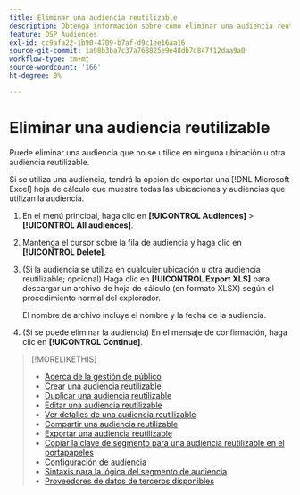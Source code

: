 ```yaml
---
title: Eliminar una audiencia reutilizable
description: Obtenga información sobre cómo eliminar una audiencia reutilizable.
feature: DSP Audiences
exl-id: cc9afa22-1b90-4709-b7af-d9c1ee16aa16
source-git-commit: 1a98b3ba7c37a768825e9e48db7d847f12daa9a0
workflow-type: tm+mt
source-wordcount: '166'
ht-degree: 0%

---
```


# Eliminar una audiencia reutilizable

Puede eliminar una audiencia que no se utilice en ninguna ubicación u otra audiencia reutilizable.

Si se utiliza una audiencia, tendrá la opción de exportar una [!DNL Microsoft Excel] hoja de cálculo que muestra todas las ubicaciones y audiencias que utilizan la audiencia.

1. En el menú principal, haga clic en **[!UICONTROL Audiences]** > **[!UICONTROL All audiences]**.

1. Mantenga el cursor sobre la fila de audiencia y haga clic en **[!UICONTROL Delete]**.

1. (Si la audiencia se utiliza en cualquier ubicación u otra audiencia reutilizable; opcional) Haga clic en **[!UICONTROL Export XLS]** para descargar un archivo de hoja de cálculo (en formato XLSX) según el procedimiento normal del explorador.

   El nombre de archivo incluye el nombre y la fecha de la audiencia.

1. (Si se puede eliminar la audiencia) En el mensaje de confirmación, haga clic en **[!UICONTROL Continue]**.

>[!MORELIKETHIS]
>
>* [Acerca de la gestión de público](audience-about.md)
>* [Crear una audiencia reutilizable](reusable-audience-create.md)
>* [Duplicar una audiencia reutilizable](reusable-audience-duplicate.md)
>* [Editar una audiencia reutilizable](reusable-audience-edit.md)
>* [Ver detalles de una audiencia reutilizable](reusable-audience-view-details.md)
>* [Compartir una audiencia reutilizable](reusable-audience-share.md)
>* [Exportar una audiencia reutilizable](reusable-audience-export.md)
>* [Copiar la clave de segmento para una audiencia reutilizable en el portapapeles](reusable-audience-clipboard.md)
>* [Configuración de audiencia](audience-settings.md)
>* [Sintaxis para la lógica del segmento de audiencia](audience-segment-logic-syntax.md)
>* [Proveedores de datos de terceros disponibles](third-party-data-providers.md)

